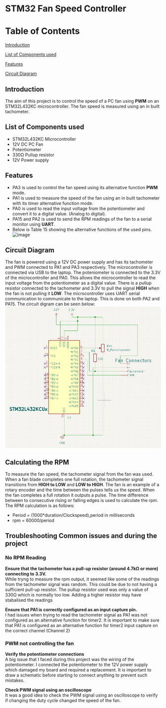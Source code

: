 # STM32 Fan Speed Controller
# Table of Contents
[Introduction](https://github.com/Ashrafharuna7/Embedded-Systems#introduction)

[List of Components used](https://github.com/Ashrafharuna7/Embedded-Systems/blob/main/README.md#list-of-components-used)

[Features](https://github.com/Ashrafharuna7/Embedded-Systems/blob/main/README.md#features)

[Circuit Diagram](https://github.com/Ashrafharuna7/Embedded-Systems/blob/main/README.md#circuit-diagram)



## Introduction
The aim of this project is to control the speed of a PC fan using **PWM** on an STM32L432KC microcontroller. 
The fan speed is measured using an in built tachometer.

## List of Components used
- STM32L432KC Microcontroller
- 12V DC PC Fan
- Potentiometer
- 330Ω Pullup resistor
- 12V Power supply

## Features
- PA3 is used to control the fan speed using its alternative function **PWM** mode.
- PA1 is used to measure the speed of the fan using an in built tachometer with its timer alternative function mode.
- PA0 is used to read the input voltage from the potentiometer and convert it to a digital value. (Analog to digital).
- PA15 and PA2 is used to send the RPM readings of the fan to a serial monitor using **UART**.
- Below is Table 15 showing the alternative functions of the used pins.![image](https://github.com/user-attachments/assets/b8c79627-e1b0-47e1-b94c-a00ef012f18b)


## Circuit Diagram
The fan is powered using a 12V DC power supply and has its tachometer and PWM connected to PA1 and PA3 respectively. The microcontroller is connected via USB to the laptop. The poteniometer is connected to the 3.3V of the microcontroller and PA0. This allows the microcontroller to read the input voltage from the potentiometer as a digital value. There is a pullup resistor connected to the tachometer and 3.3V to pull the signal **HIGH** when the fan is not pulling it **LOW**. The microcontroller uses UART serial communication to communicate to the laptop. This is done on both PA2 and PA15. The circuit digram can be seen below: ![Circuit Diagram](Circuit_Diagram.png)

## Calculating the RPM
To measure the fan speed, the tachometer signal from the fan was used. When a fan blade completes one full rotation, the tachometer signal transitions from **HIGH to LOW** and **LOW to HIGH**. The fan is an example of a rotary encoder and the time between the pulses tells us the speed. When the fan completes a full rotation it outputs a pulse. The time difference between to consecutive rising or falling edges is used to calculate the rpm. The RPM calculation is as follows: 
- Period = (1000*duration/Clockspeed),period in milliseconds
- rpm = 60000/period

## Troubleshooting Common issues and during the project
### No RPM Reading
**Ensure that the tachometer has a pull-up resistor (around 4.7kΩ or more) connecting to 3.3V.**\
  While tryng to measure the rpm output, it seemed like some of the readings from the tachometer signal was random. This could be due to not having a sufficient pull-up resistor. The pullup     resistor used was only a value of 330Ω which is normally too low. Adding a higher resistor may have stabalised the readings
  
**Ensure that PA1 is correctly configured as an input capture pin.**\
  I had issues when trying to read the tachometer signal as PA1 was not configured as an alternative function for timer2. It is important to make sure that PA1 is configured as an alternative   function for timer2 input capture on the correct channel (Channel 2)

### PWM not controlling the fan
**Verify the potentiometer connections**\
A big issue that I faced during this project was the wiring of the potentiometer. I connected the potentiometer to the 12V power supply which damaged my board and required a replacement. It is important to draw a schematic before starting to connect anything to prevent such mistakes.

**Check PWM signal using an oscilloscope**\
It was a good idea to check the PWM signal using an oscilloscope to verify if changing the duty cycle changed the speed of the fan.












    
